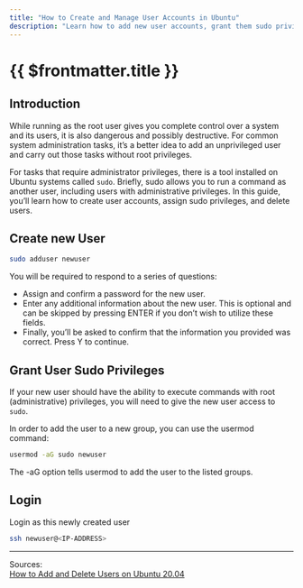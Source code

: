 ```yaml
---
title: "How to Create and Manage User Accounts in Ubuntu"
description: "Learn how to add new user accounts, grant them sudo privileges, and delete users on an Ubuntu system."
---
```


# {{ $frontmatter.title }}

## Introduction

While running as the root user gives you complete control over a system and its users, it is also dangerous and possibly
destructive. For common system administration tasks, it’s a better idea to add an unprivileged user and carry out those
tasks without root privileges.

For tasks that require administrator privileges, there is a tool installed on Ubuntu systems called `sudo`. Briefly,
sudo
allows you to run a command as another user, including users with administrative privileges. In this guide, you’ll learn
how to create user accounts, assign sudo privileges, and delete users.

## Create new User

``` bash
sudo adduser newuser
```

You will be required to respond to a series of questions:

- Assign and confirm a password for the new user.
- Enter any additional information about the new user. This is optional and can be skipped by pressing ENTER if you
  don’t wish to utilize these fields.
- Finally, you’ll be asked to confirm that the information you provided was correct. Press Y to continue.

## Grant User Sudo Privileges

If your new user should have the ability to execute commands with root (administrative) privileges, you will need to
give the new user access to ```sudo```.

In order to add the user to a new group, you can use the usermod command:

``` bash
usermod -aG sudo newuser
```

The -aG option tells usermod to add the user to the listed groups.

## Login

Login as this newly created user

``` bash
ssh newuser@<IP-ADDRESS>
```

---
Sources:  
[How to Add and Delete Users on Ubuntu 20.04](https://www.digitalocean.com/community/tutorials/how-to-add-and-delete-users-on-ubuntu-20-04)
